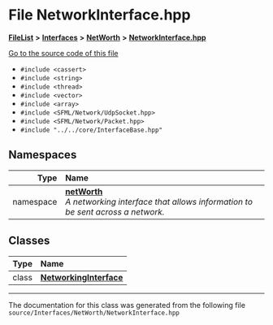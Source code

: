 

# File NetworkInterface.hpp



[**FileList**](files.md) **>** [**Interfaces**](dir_e52260c07c5ca641bf485ae92612dd08.md) **>** [**NetWorth**](dir_0121daa1f68cbca759acb74b3e906cff.md) **>** [**NetworkInterface.hpp**](_network_interface_8hpp.md)

[Go to the source code of this file](_network_interface_8hpp_source.md)



* `#include <cassert>`
* `#include <string>`
* `#include <thread>`
* `#include <vector>`
* `#include <array>`
* `#include <SFML/Network/UdpSocket.hpp>`
* `#include <SFML/Network/Packet.hpp>`
* `#include "../../core/InterfaceBase.hpp"`













## Namespaces

| Type | Name |
| ---: | :--- |
| namespace | [**netWorth**](namespacenet_worth.md) <br>_A networking interface that allows information to be sent across a network._  |


## Classes

| Type | Name |
| ---: | :--- |
| class | [**NetworkingInterface**](classnet_worth_1_1_networking_interface.md) <br> |



















































------------------------------
The documentation for this class was generated from the following file `source/Interfaces/NetWorth/NetworkInterface.hpp`


